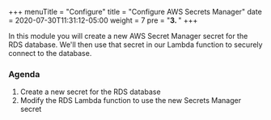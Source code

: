 +++
menuTitle = "Configure"
title = "Configure AWS Secrets Manager"
date = 2020-07-30T11:31:12-05:00
weight = 7
pre = "<b>3. </b>"
+++

In this module you will create a new AWS Secret Manager secret for the RDS database.  We'll then use that secret in our Lambda function to securely connect to the database.

### Agenda
1. Create a new secret for the RDS database
2. Modify the RDS Lambda function to use the new Secrets Manager secret